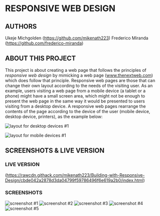 # RESPONSIVE WEB DESIGN

## AUTHORS

Ukeje Michgolden (https://github.com/mikenath223)
Frederico Miranda (https://github.com/frederico-miranda)

## ABOUT THIS PROJECT

This project is about creating a web page that follows the principles of _responsive web design_ by mimicking a web page (www.thenextweb.com) which does follow that principle. Responsive web pages are those that can change their own layout according to the needs of the visiting user. As an example, users visiting a web page from a mobile device (a tablet or a phone) might have a small screen area, which might not be enough to present the web page in the same way it would be presented to users visiting from a desktop device. A responsive web pages rearrange the contents of the page according to the device of the user (mobile device, desktop device, printers), as the example below:

![layout for desktop devices #1](images/wide-screen/001.png "Example of desktop layout #1")

![layout for mobile devices #1](images/narrow-screen/001.png "Example of mobile layout #1")

## SCREENSHOTS & LIVE VERSION

### LIVE VERSION

(https://rawcdn.githack.com/mikenath223/Building-with-Responsive-Design/cbde042a2878d3da04799f59786496f6e619a2b0/index.html)

### SCREENSHOTS

![screenshot #1](images/screenshots/001.png)
![screenshot #2](images/screenshots/002.png)
![screenshot #3](images/screenshots/003.png)
![screenshot #4](images/screenshots/004.png)
![screenshot #5](images/screenshots/005.png)
